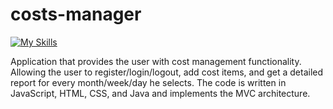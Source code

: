 # costs-manager
[![My Skills](https://skillicons.dev/icons?i=java,html,css,js,mysql,hibernate,eclipse&theme=light)](https://skillicons.dev)

Application that provides the user with cost management functionality.
Allowing the user to register/login/logout, add cost items, and get a detailed report for every month/week/day he selects.
The code is written in JavaScript, HTML, CSS, and Java and implements the MVC architecture. 

